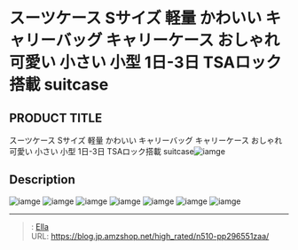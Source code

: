 # スーツケース Sサイズ 軽量 かわいい キャリーバッグ キャリーケース おしゃれ 可愛い 小さい 小型 1日-3日  TSAロック搭載  suitcase


## PRODUCT TITLE 

スーツケース Sサイズ 軽量 かわいい キャリーバッグ キャリーケース おしゃれ 可愛い 小さい 小型 1日-3日  TSAロック搭載  suitcase![iamge](nan)

## Description











![iamge](nan)
![iamge](nan)
![iamge](nan)
![iamge](nan)
![iamge](nan)
![iamge](nan)
![iamge](nan)


---

> : [Ella](https://blog.jp.amzshop.net/)  
> URL: https://blog.jp.amzshop.net/high_rated/n510-pp296551zaa/  

